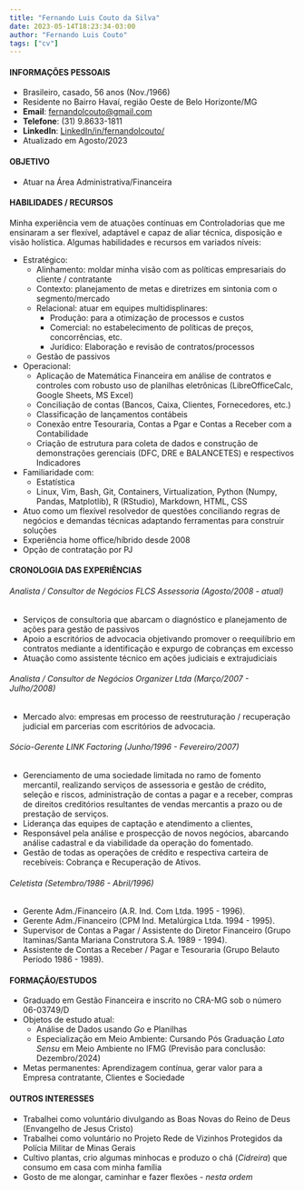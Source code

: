 ```yaml
---
title: "Fernando Luis Couto da Silva"
date: 2023-05-14T18:23:34-03:00
author: "Fernando Luis Couto"
tags: ["cv"]
---
```


#### INFORMAÇÕES PESSOAIS

* Brasileiro, casado, 56 anos (Nov./1966)
* Residente no Bairro Havaí, região Oeste de Belo Horizonte/MG
* **Email**: [fernandolcouto@gmail.com](mailto:fernandolcouto@gmail.com)
* **Telefone**: (31) 9.8633-1811
* **LinkedIn**: [LinkedIn/in/fernandolcouto/](https://www.linkedin.com/in/fernandolcouto/)
* Atualizado em Agosto/2023


#### OBJETIVO

* Atuar na Área Administrativa/Financeira

#### HABILIDADES / RECURSOS

Minha experiência vem de atuações contínuas em Controladorias que me ensinaram a ser flexível, adaptável e capaz de aliar técnica, disposição e visão holística. Algumas habilidades e recursos em variados níveis:

* Estratégico:
    - Alinhamento: moldar minha visão com as políticas empresariais do cliente / contratante
    - Contexto: planejamento de metas e diretrizes em sintonia com o segmento/mercado
    - Relacional: atuar em equipes multidisplinares:
        * Produção: para a otimização de processos e custos
        * Comercial: no estabelecimento de políticas de preços, concorrências, etc.
        * Jurídico: Elaboração e revisão de contratos/processos 
    - Gestão de passivos
* Operacional:
    - Aplicação de Matemática Financeira em análise de contratos e controles com robusto uso de planilhas eletrônicas (LibreOfficeCalc, Google Sheets, MS Excel)
    - Conciliação de contas (Bancos, Caixa, Clientes, Fornecedores, etc.)
    - Classificação de lançamentos contábeis
    - Conexão entre Tesouraria, Contas a Pgar e Contas a Receber com a Contabilidade
    - Criação de estrutura para coleta de dados e construção de demonstrações gerenciais (DFC, DRE e BALANCETES) e respectivos Indicadores
* Familiaridade com:
    - Estatística
    - Linux, Vim, Bash, Git, Containers, Virtualization, Python (Numpy, Pandas, Matplotlib), R (RStudio), Markdown, HTML, CSS
* Atuo como um flexível resolvedor de questões conciliando regras de negócios e demandas técnicas adaptando ferramentas para construir soluções
* Experiência home office/híbrido desde 2008
* Opção de contratação por PJ


#### CRONOLOGIA DAS EXPERIÊNCIAS

###### Analista / Consultor de Negócios FLCS Assessoria (Agosto/2008 - atual)
* Serviços de consultoria que abarcam o diagnóstico e planejamento de ações para gestão de passivos
* Apoio a escritórios de advocacia objetivando promover o reequilíbrio em contratos mediante a identificação e expurgo de cobranças em excesso
* Atuação como assistente técnico em ações judiciais e extrajudiciais
###### Analista / Consultor de Negócios Organizer Ltda (Março/2007 - Julho/2008)
* Mercado alvo: empresas em processo de reestruturação / recuperação judicial em parcerias com escritórios de advocacia.

###### Sócio-Gerente LINK Factoring (Junho/1996 - Fevereiro/2007)
* Gerenciamento de uma sociedade limitada no ramo de fomento mercantil, realizando serviços de assessoria e gestão de crédito, seleção e riscos, administração de contas a pagar e a receber, compras de direitos creditórios resultantes de vendas mercantis a prazo ou de prestação de serviços.
* Liderança das equipes de captação e atendimento a clientes,  
* Responsável pela análise e prospecção de novos negócios, abarcando análise cadastral e da viabilidade da operação do fomentado. 
* Gestão de todas as operações de crédito e respectiva carteira de recebíveis: Cobrança e Recuperação de Ativos. 

###### Celetista (Setembro/1986 - Abril/1996)
* Gerente Adm./Financeiro (A.R. Ind. Com Ltda. 1995 - 1996).
* Gerente Adm./Financeiro (CPM Ind. Metalúrgica Ltda. 1994 - 1995). 
* Supervisor de Contas a Pagar / Assistente do Diretor Financeiro (Grupo Itaminas/Santa Mariana Construtora S.A. 1989 - 1994). 
* Assistente de Contas a Receber / Pagar e Tesouraria (Grupo Belauto Período 1986 - 1989).

#### FORMAÇÃO/ESTUDOS 

* Graduado em Gestão Financeira e inscrito no CRA-MG sob o número 06-03749/D
* Objetos de estudo atual: 
    - Análise de Dados usando _Go_ e Planilhas
    - Especialização em Meio Ambiente: Cursando Pós Graduação _Lato Sensu_ em Meio Ambiente no IFMG (Previsão para conclusão: Dezembro/2024)
* Metas permanentes: Aprendizagem contínua, gerar valor para a Empresa contratante, Clientes e Sociedade


#### OUTROS INTERESSES

* Trabalhei como voluntário divulgando as Boas Novas do Reino de Deus (Envangelho de Jesus Cristo)
* Trabalhei como voluntário no Projeto Rede de Vizinhos Protegidos da Polícia Militar de Minas Gerais
* Cultivo plantas, crio algumas minhocas e produzo o chá (_Cidreira_) que consumo em casa com minha família
* Gosto de me alongar, caminhar e fazer flexões - _nesta ordem_

